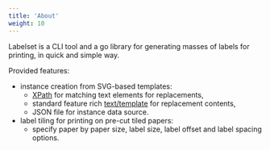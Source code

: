 ```yaml
---
title: 'About'
weight: 10
---
```


Labelset is a CLI tool and a go library for generating masses of labels for printing, in quick and simple way.

Provided features:

- instance creation from SVG-based templates:
    - [XPath](https://github.com/antchfx/xpath#supported-features) for matching text elements for replacements,
    - standard feature rich [text/template](https://pkg.go.dev/text/template) for replacement contents,
    - JSON file for instance data source.
- label tiling for printing on pre-cut tiled papers:
    - specify paper by paper size, label size, label offset and label spacing options.
